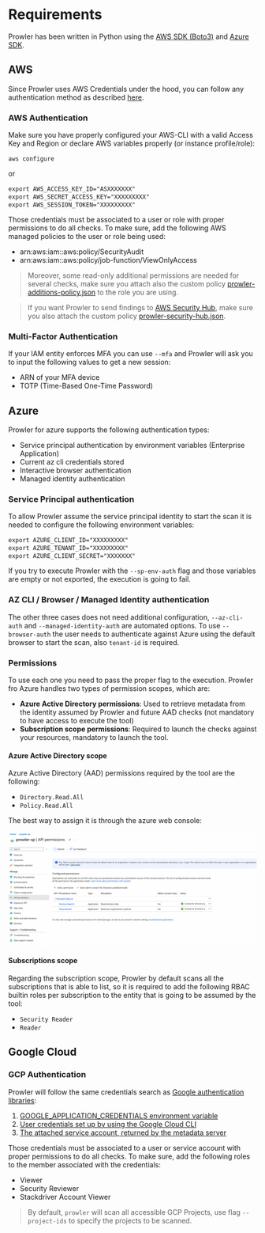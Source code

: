 # Requirements

Prowler has been written in Python using the [AWS SDK (Boto3)](https://boto3.amazonaws.com/v1/documentation/api/latest/index.html#) and [Azure SDK](https://learn.microsoft.com/en-us/python/api/overview/azure/?view=azure-python).
## AWS

Since Prowler uses AWS Credentials under the hood, you can follow any authentication method as described [here](https://docs.aws.amazon.com/cli/latest/userguide/cli-configure-quickstart.html#cli-configure-quickstart-precedence).

### AWS Authentication

Make sure you have properly configured your AWS-CLI with a valid Access Key and Region or declare AWS variables properly (or instance profile/role):

```console
aws configure
```

or

```console
export AWS_ACCESS_KEY_ID="ASXXXXXXX"
export AWS_SECRET_ACCESS_KEY="XXXXXXXXX"
export AWS_SESSION_TOKEN="XXXXXXXXX"
```

Those credentials must be associated to a user or role with proper permissions to do all checks. To make sure, add the following AWS managed policies to the user or role being used:

  - arn:aws:iam::aws:policy/SecurityAudit
  - arn:aws:iam::aws:policy/job-function/ViewOnlyAccess

  > Moreover, some read-only additional permissions are needed for several checks, make sure you attach also the custom policy [prowler-additions-policy.json](https://github.com/prowler-cloud/prowler/blob/master/permissions/prowler-additions-policy.json) to the role you are using.

  > If you want Prowler to send findings to [AWS Security Hub](https://aws.amazon.com/security-hub), make sure you also attach the custom policy [prowler-security-hub.json](https://github.com/prowler-cloud/prowler/blob/master/permissions/prowler-security-hub.json).

### Multi-Factor Authentication

If your IAM entity enforces MFA you can use `--mfa` and Prowler will ask you to input the following values to get a new session:
- ARN of your MFA device
- TOTP (Time-Based One-Time Password)

## Azure

Prowler for azure supports the following authentication types:

- Service principal authentication by environment variables (Enterprise Application)
- Current az cli credentials stored
- Interactive browser authentication
- Managed identity authentication

### Service Principal authentication

To allow Prowler assume the service principal identity to start the scan it is needed to configure the following environment variables:

```console
export AZURE_CLIENT_ID="XXXXXXXXX"
export AZURE_TENANT_ID="XXXXXXXXX"
export AZURE_CLIENT_SECRET="XXXXXXX"
```

If you try to execute Prowler with the `--sp-env-auth` flag and those variables are empty or not exported, the execution is going to fail.
### AZ CLI / Browser / Managed Identity authentication

The other three cases does not need additional configuration, `--az-cli-auth` and `--managed-identity-auth` are automated options. To use `--browser-auth`  the user needs to authenticate against Azure using the default browser to start the scan, also `tenant-id` is required.

### Permissions

To use each one you need to pass the proper flag to the execution. Prowler fro Azure handles two types of permission scopes, which are:

- **Azure Active Directory permissions**: Used to retrieve metadata from the identity assumed by Prowler and future AAD checks (not mandatory to have access to execute the tool)
- **Subscription scope permissions**: Required to launch the checks against your resources, mandatory to launch the tool.


#### Azure Active Directory scope

Azure Active Directory (AAD) permissions required by the tool are the following:

- `Directory.Read.All`
- `Policy.Read.All`

The best way to assign it is through the azure web console:

![AAD Permissions](../img/AAD-permissions.png)

#### Subscriptions scope

Regarding the subscription scope, Prowler by default scans all the subscriptions that is able to list, so it is required to add the following RBAC builtin roles per subscription  to the entity that is going to be assumed by the tool:

- `Security Reader`
- `Reader`

## Google Cloud

### GCP Authentication

Prowler will follow the same credentials search as [Google authentication libraries](https://cloud.google.com/docs/authentication/application-default-credentials#search_order):

1. [GOOGLE_APPLICATION_CREDENTIALS environment variable](https://cloud.google.com/docs/authentication/application-default-credentials#GAC)
2. [User credentials set up by using the Google Cloud CLI](https://cloud.google.com/docs/authentication/application-default-credentials#personal)
3. [The attached service account, returned by the metadata server](https://cloud.google.com/docs/authentication/application-default-credentials#attached-sa)

Those credentials must be associated to a user or service account with proper permissions to do all checks. To make sure, add the following roles to the member associated with the credentials:

  - Viewer
  - Security Reviewer
  - Stackdriver Account Viewer

> By default, `prowler` will scan all accessible GCP Projects, use flag `--project-ids` to specify the projects to be scanned.
